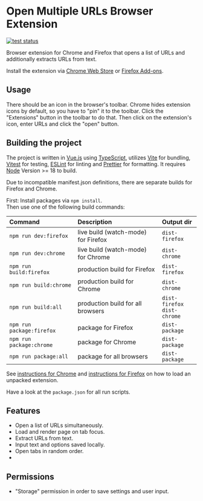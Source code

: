 # Open Multiple URLs Browser Extension

[![test status](https://github.com/htrinter/Open-Multiple-URLs/actions/workflows/test-action.yml/badge.svg)](https://github.com/htrinter/Open-Multiple-URLs/actions/workflows/test-action.yml)

Browser extension for Chrome and Firefox that opens a list of URLs and additionally extracts URLs from text.

Install the extension via [Chrome Web Store](https://chrome.google.com/webstore/detail/open-multiple-urls/oifijhaokejakekmnjmphonojcfkpbbh) or [Firefox Add-ons](https://addons.mozilla.org/de/firefox/addon/open-multiple-urls/).

## Usage

There should be an icon in the browser's toolbar. Chrome hides extension icons by default, so you have to "pin" it to the toolbar. Click the "Extensions" button in the toolbar to do that. Then click on the extension's icon, enter URLs and click the "open" button.

## Building the project

The project is written in [Vue.js](https://vuejs.org/) using [TypeScript](https://www.typescriptlang.org/), utilizes [Vite](https://vitejs.dev/) for bundling, [Vitest](https://vitest.dev/) for testing, [ESLint](https://eslint.org/) for linting and [Prettier](https://prettier.io/) for formatting. It requires [Node](https://nodejs.org/en/) Version >= 18 to build.

Due to incompatible manifest.json definitions, there are separate builds for Firefox and Chrome.

First: Install packages via `npm install`.<br>
Then use one of the following build commands:

| Command                   | Description                         | Output dir                      |
|:--------------------------|:------------------------------------|:--------------------------------|
| `npm run dev:firefox`     | live build (watch-mode) for Firefox | `dist-firefox`                  |
| `npm run dev:chrome`      | live build (watch-mode) for Chrome  | `dist-chrome`                   |
| `npm run build:firefox`   | production build for Firefox        | `dist-firefox`                  |
| `npm run build:chrome`    | production build for Chrome         | `dist-chrome`                   |
| `npm run build:all`       | production build for all browsers   | `dist-firefox`<br>`dist-chrome` |
| `npm run package:firefox` | package for Firefox       | `dist-package`                      |
| `npm run package:chrome`      | package for Chrome                         | `dist-package`                      |
| `npm run package:all`         | package for all browsers   | `dist-package`     |

See [instructions for Chrome](https://developer.chrome.com/docs/extensions/mv3/getstarted/development-basics/#load-unpacked) and [instructions for Firefox](https://extensionworkshop.com/documentation/develop/temporary-installation-in-firefox/) on how to load an unpacked extension.

Have a look at the `package.json` for all run scripts.

## Features

- Open a list of URLs simultaneously.
- Load and render page on tab focus.
- Extract URLs from text.
- Input text and options saved locally.
- Open tabs in random order.
- 

## Permissions

- "Storage" permission in order to save settings and user input.
